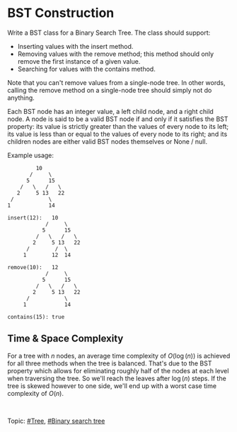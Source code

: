 # BST Construction

Write a BST class for a Binary Search Tree. The class should support:

- Inserting values with the insert method.
- Removing values with the remove method; this method should only remove the first instance
  of a given value.
- Searching for values with the contains method.

Note that you can't remove values from a single-node tree. In other words, calling the remove
method on a single-node tree should simply not do anything.

Each BST node has an integer value, a left child node, and a right child node. A node is said
to be a valid BST node if and only if it satisfies the BST property: its value is strictly greater
than the values of every node to its left; its value is less than or equal to the values of every
node to its right; and its children nodes are either valid BST nodes themselves or None / null.

Example usage:

```
         10
       /     \
      5      15
    /   \   /   \
   2     5 13   22
 /           \
1            14

insert(12):   10
            /     \
           5      15
         /   \   /   \
        2     5 13   22
      /        /  \
     1        12  14

remove(10):   12
            /     \
           5      15
         /   \   /   \
        2     5 13   22
      /           \
     1            14

contains(15): true
```

## Time & Space Complexity

For a tree with $n$ nodes, an average time complexity of $O(\log(n))$ is achieved for all three
methods when the tree is balanced. That's due to the BST property which allows for eliminating
roughly half of the nodes at each level when traversing the tree. So we'll reach the leaves after
$\log(n)$ steps. If the tree is skewed however to one side, we'll end up with a worst case time
complexity of $O(n)$.

</br>

Topic: [#Tree](), [#Binary search tree]()

